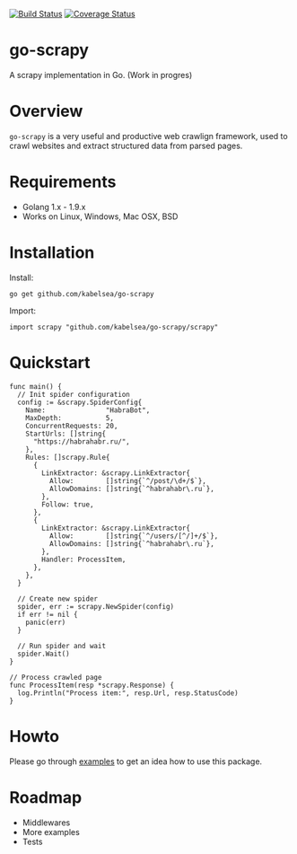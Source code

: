 [![Build Status](https://travis-ci.org/kabelsea/go-scrapy.svg?branch=master)](https://travis-ci.org/kabelsea/go-scrapy) [![Coverage Status](https://coveralls.io/repos/github/kabelsea/go-scrapy/badge.svg?branch=master)](https://coveralls.io/github/kabelsea/go-scrapy?branch=master)

# go-scrapy
A scrapy implementation in Go. (Work in progres)

# Overview
`go-scrapy` is a very useful and productive web crawlign framework, used to crawl websites and extract structured data from parsed pages.

# Requirements
* Golang 1.x - 1.9.x
* Works on Linux, Windows, Mac OSX, BSD

# Installation
Install:
```
go get github.com/kabelsea/go-scrapy
```
Import:
```golang
import scrapy "github.com/kabelsea/go-scrapy/scrapy"
```

# Quickstart
```golang
func main() {
  // Init spider configuration
  config := &scrapy.SpiderConfig{
    Name:               "HabraBot",
    MaxDepth:           5,
    ConcurrentRequests: 20,
    StartUrls: []string{
      "https://habrahabr.ru/",
    },
    Rules: []scrapy.Rule{
      {
        LinkExtractor: &scrapy.LinkExtractor{
          Allow:        []string{`^/post/\d+/$`},
          AllowDomains: []string{`^habrahabr\.ru`},
        },
        Follow: true,
      },
      {
        LinkExtractor: &scrapy.LinkExtractor{
          Allow:        []string{`^/users/[^/]+/$`},
          AllowDomains: []string{`^habrahabr\.ru`},
        },
        Handler: ProcessItem,
      },
    },
  }

  // Create new spider
  spider, err := scrapy.NewSpider(config)
  if err != nil {
    panic(err)
  }

  // Run spider and wait
  spider.Wait()
}

// Process crawled page
func ProcessItem(resp *scrapy.Response) {
  log.Println("Process item:", resp.Url, resp.StatusCode)
}
```

# Howto
Please go through [examples](https://github.com/kabelsea/go-scrapy/tree/master/examples) to get an idea how to use this package.

# Roadmap
  - Middlewares
  - More examples
  - Tests
